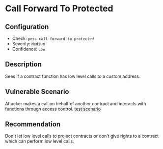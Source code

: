 # Call Forward To Protected

## Configuration
* Check: `pess-call-forward-to-protected`
* Severity: `Medium`
* Confidence: `Low` 

## Description
Sees if a contract function has low level calls to a custom address.

## Vulnerable Scenario
Attacker makes a call on behalf of another contract and interacts with functions through access control.
[test scenario](../tests/call_forward_to_protected_test.sol)

## Recommendation
Don't let low level calls to project contracts or don't give rights to a contract which can perform low level calls.